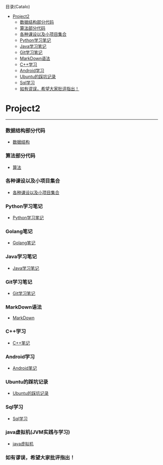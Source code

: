 <!--961032830987546d0e6d54829fc886f6-->

目录(Catalo)

* [Project2](#Project2)
    * [数据结构部分代码](#%E6%95%B0%E6%8D%AE%E7%BB%93%E6%9E%84%E9%83%A8%E5%88%86%E4%BB%A3%E7%A0%81)
    * [算法部分代码](#%E7%AE%97%E6%B3%95%E9%83%A8%E5%88%86%E4%BB%A3%E7%A0%81)
    * [各种课设以及小项目集合](#%E5%90%84%E7%A7%8D%E8%AF%BE%E8%AE%BE%E4%BB%A5%E5%8F%8A%E5%B0%8F%E9%A1%B9%E7%9B%AE%E9%9B%86%E5%90%88)
    * [Python学习笔记](#Python%E5%AD%A6%E4%B9%A0%E7%AC%94%E8%AE%B0)
    * [Java学习笔记](#Java%E5%AD%A6%E4%B9%A0%E7%AC%94%E8%AE%B0)
    * [Git学习笔记](#Git%E5%AD%A6%E4%B9%A0%E7%AC%94%E8%AE%B0)
    * [MarkDown语法](#MarkDown%E8%AF%AD%E6%B3%95)
    * [C++学习](#C%2B%2B%E5%AD%A6%E4%B9%A0)
    * [Android学习](#Android%E5%AD%A6%E4%B9%A0)
    * [Ubuntu的踩坑记录](#Ubuntu%E7%9A%84%E8%B8%A9%E5%9D%91%E8%AE%B0%E5%BD%95)
    * [Sql学习](#Sql%E5%AD%A6%E4%B9%A0)
    * [如有谬误，希望大家批评指出！](#%E5%A6%82%E6%9C%89%E8%B0%AC%E8%AF%AF%EF%BC%8C%E5%B8%8C%E6%9C%9B%E5%A4%A7%E5%AE%B6%E6%89%B9%E8%AF%84%E6%8C%87%E5%87%BA%EF%BC%81)

<!--a46263f7a69f33f39fc26f907cdb773a-->
# Project2
---
### 数据结构部分代码
- [数据结构](./数据结构/数据结构.md) 

### 算法部分代码
- [算法](./算法/算法.md) 

### 各种课设以及小项目集合
- [各种课设以及小项目集合](./project/readme.md)

### Python学习笔记
- [Python学习笔记](./python/python.md) 

### Golang笔记
- [Golang笔记](./go/golang.md) 

### Java学习笔记
- [Java学习笔记](./Java/Java.md) 

### Git学习笔记
- [Git学习笔记](./Git/Git.md) 

### MarkDown语法
- [MarkDown](./markdown.md) 

### C++学习
- [C++笔记](./C++/c++.md)

### Android学习
- [Android笔记](./Android/AndroidNode.md)

### Ubuntu的踩坑记录
- [Ubuntu的踩坑记录](./Tools/ubuntu.md)

### Sql学习
- [Sql学习](./sql.md)

### java虚拟机(JVM实践与学习)
- [java虚拟机](./Java/java虚拟机.md)

### 如有谬误，希望大家批评指出！